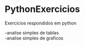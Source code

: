 # PythonExercicios
Exercicios respondidos em python


-analise simples de tablas                                                                                                                                                  
-analise simples de graficos
